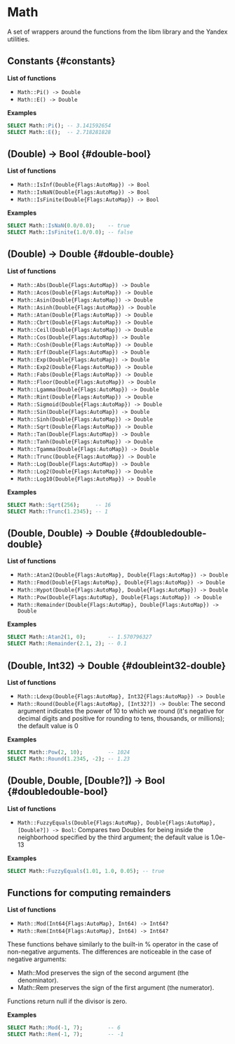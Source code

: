 # Math

A set of wrappers around the functions from the libm library and the Yandex utilities.

## Constants {#constants}

**List of functions**

* ```Math::Pi() -> Double```
* ```Math::E() -> Double```

**Examples**

```sql
SELECT Math::Pi(); -- 3.141592654
SELECT Math::E();  -- 2.718281828
```

## (Double) -> Bool {#double-bool}

**List of functions**

* ```Math::IsInf(Double{Flags:AutoMap}) -> Bool```
* ```Math::IsNaN(Double{Flags:AutoMap}) -> Bool```
* ```Math::IsFinite(Double{Flags:AutoMap}) -> Bool```

**Examples**

```sql
SELECT Math::IsNaN(0.0/0.0);    -- true
SELECT Math::IsFinite(1.0/0.0); -- false
```

## (Double) -> Double {#double-double}

**List of functions**

* ```Math::Abs(Double{Flags:AutoMap}) -> Double```
* ```Math::Acos(Double{Flags:AutoMap}) -> Double```
* ```Math::Asin(Double{Flags:AutoMap}) -> Double```
* ```Math::Asinh(Double{Flags:AutoMap}) -> Double```
* ```Math::Atan(Double{Flags:AutoMap}) -> Double```
* ```Math::Cbrt(Double{Flags:AutoMap}) -> Double```
* ```Math::Ceil(Double{Flags:AutoMap}) -> Double```
* ```Math::Cos(Double{Flags:AutoMap}) -> Double```
* ```Math::Cosh(Double{Flags:AutoMap}) -> Double```
* ```Math::Erf(Double{Flags:AutoMap}) -> Double```
* ```Math::Exp(Double{Flags:AutoMap}) -> Double```
* ```Math::Exp2(Double{Flags:AutoMap}) -> Double```
* ```Math::Fabs(Double{Flags:AutoMap}) -> Double```
* ```Math::Floor(Double{Flags:AutoMap}) -> Double```
* ```Math::Lgamma(Double{Flags:AutoMap}) -> Double```
* ```Math::Rint(Double{Flags:AutoMap}) -> Double```
* ```Math::Sigmoid(Double{Flags:AutoMap}) -> Double```
* ```Math::Sin(Double{Flags:AutoMap}) -> Double```
* ```Math::Sinh(Double{Flags:AutoMap}) -> Double```
* ```Math::Sqrt(Double{Flags:AutoMap}) -> Double```
* ```Math::Tan(Double{Flags:AutoMap}) -> Double```
* ```Math::Tanh(Double{Flags:AutoMap}) -> Double```
* ```Math::Tgamma(Double{Flags:AutoMap}) -> Double```
* ```Math::Trunc(Double{Flags:AutoMap}) -> Double```
* ```Math::Log(Double{Flags:AutoMap}) -> Double```
* ```Math::Log2(Double{Flags:AutoMap}) -> Double```
* ```Math::Log10(Double{Flags:AutoMap}) -> Double```

**Examples**

```sql
SELECT Math::Sqrt(256);     -- 16
SELECT Math::Trunc(1.2345); -- 1
```

## (Double, Double) -> Double {#doubledouble-double}

**List of functions**

* ```Math::Atan2(Double{Flags:AutoMap}, Double{Flags:AutoMap}) -> Double```
* ```Math::Fmod(Double{Flags:AutoMap}, Double{Flags:AutoMap}) -> Double```
* ```Math::Hypot(Double{Flags:AutoMap}, Double{Flags:AutoMap}) -> Double```
* ```Math::Pow(Double{Flags:AutoMap}, Double{Flags:AutoMap}) -> Double```
* ```Math::Remainder(Double{Flags:AutoMap}, Double{Flags:AutoMap}) -> Double```

**Examples**

```sql
SELECT Math::Atan2(1, 0);       -- 1.570796327
SELECT Math::Remainder(2.1, 2); -- 0.1
```

## (Double, Int32) -> Double {#doubleint32-double}

**List of functions**

* ```Math::Ldexp(Double{Flags:AutoMap}, Int32{Flags:AutoMap}) -> Double```
* ```Math::Round(Double{Flags:AutoMap}, [Int32?]) -> Double```: The second argument indicates the power of 10 to which we round (it's negative for decimal digits and positive for rounding to tens, thousands, or millions); the default value is 0


**Examples**

```sql
SELECT Math::Pow(2, 10);        -- 1024
SELECT Math::Round(1.2345, -2); -- 1.23
```

## (Double, Double, \[Double?\]) -> Bool {#doubledouble-bool}

**List of functions**

* ```Math::FuzzyEquals(Double{Flags:AutoMap}, Double{Flags:AutoMap}, [Double?]) -> Bool```: Compares two Doubles for being inside the neighborhood specified by the third argument; the default value is 1.0e-13

**Examples**

```sql
SELECT Math::FuzzyEquals(1.01, 1.0, 0.05); -- true
```

## Functions for computing remainders

**List of functions**

* ```Math::Mod(Int64{Flags:AutoMap}, Int64) -> Int64?```
* ```Math::Rem(Int64{Flags:AutoMap}, Int64) -> Int64?```

These functions behave similarly to the built-in % operator in the case of non-negative arguments. The differences are noticeable in the case of negative arguments:

* Math::Mod preserves the sign of the second argument (the denominator).
* Math::Rem preserves the sign of the first argument (the numerator).


Functions return null if the divisor is zero.

**Examples**

```sql
SELECT Math::Mod(-1, 7);        -- 6
SELECT Math::Rem(-1, 7);        -- -1
```


